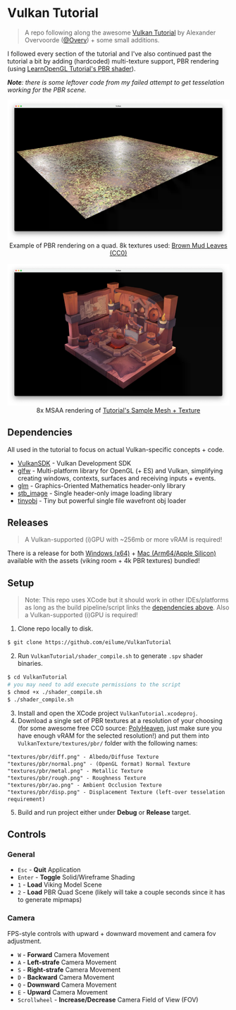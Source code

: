 # Vulkan Tutorial

> A repo following along the awesome [Vulkan Tutorial](https://vulkan-tutorial.com) by Alexander Overvoorde ([@Overv](https://github.com/Overv)) + some small additions.

I followed every section of the tutorial and I've also continued past the tutorial a bit by adding (hardcoded) multi-texture support, PBR rendering (using [LearnOpenGL Tutorial's PBR shader](https://learnopengl.com/code_viewer_gh.php?code=src/6.pbr/1.1.lighting/1.1.pbr.fs)).

***Note**: there is some leftover code from my failed attempt to get tesselation working for the PBR scene.*

<p align="center">
    <img src="docs/images/pbr-screenshot.webp" alt="">
    <br>
    Example of PBR rendering on a quad. 8k textures used: <a href="https://polyhaven.com/a/brown_mud_leaves_01">Brown Mud Leaves (CC0)</a>
    <br>
    <br>
    <img src="docs/images/viking-screenshot.webp" alt="">
    <br>
    8x MSAA rendering of <a href="https://vulkan-tutorial.com/Loading_models#sample-mesh">Tutorial's Sample Mesh + Texture</a>
</p>

## Dependencies

All used in the tutorial to focus on actual Vulkan-specific concepts + code.

- [VulkanSDK](https://vulkan.lunarg.com/sdk/home) - Vulkan Development SDK
- [glfw](https://github.com/raysan5/raylib/) - Multi-platform library for OpenGL (+ ES) and Vulkan, simplifying creating windows, contexts, surfaces and receiving inputs + events.
- [glm](https://github.com/raysan5/raylib/) - Graphics-Oriented Mathematics header-only library
- [stb_image](https://github.com/nothings/stb) - Single header-only image loading library
- [tinyobj](https://github.com/tinyobjloader/tinyobjloader) - Tiny but powerful single file wavefront obj loader

## Releases

> A Vulkan-supported (i)GPU with ~256mb or more vRAM is required!

There is a release for both [Windows (x64)](https://github.com/eilume/VulkanTutorial/releases/download/v1.0/win-x64-release.zip) + [Mac (Arm64/Apple Silicon)](https://github.com/eilume/VulkanTutorial/releases/download/v1.0/mac-arm64-release.zip) available with the assets (viking room + 4k PBR textures) bundled!

## Setup

> Note: This repo uses XCode but it should work in other IDEs/platforms as long as the build pipeline/script links the [dependencies above](#dependencies). Also a Vulkan-supported (i)GPU is required! 

1. Clone repo locally to disk.
```bash
$ git clone https://github.com/eilume/VulkanTutorial
```
2. Run `VulkanTutorial/shader_compile.sh` to generate `.spv` shader binaries.
```bash
$ cd VulkanTutorial
# you may need to add execute permissions to the script
$ chmod +x ./shader_compile.sh
$ ./shader_compile.sh
```
3. Install and open the XCode project `VulkanTutorial.xcodeproj`.
4. Download a single set of PBR textures at a resolution of your choosing (for some awesome free CC0 source: [PolyHeaven](https://polyhaven.com/textures), just make sure you have enough vRAM for the selected resolution!) and put them into `VulkanTexture/textures/pbr/` folder with the following names:
```
"textures/pbr/diff.png" - Albedo/Diffuse Texture
"textures/pbr/normal.png" - (OpenGL format) Normal Texture
"textures/pbr/metal.png" - Metallic Texture
"textures/pbr/rough.png" - Roughness Texture
"textures/pbr/ao.png" - Ambient Occlusion Texture
"textures/pbr/disp.png" - Displacement Texture (left-over tesselation requirement)
```
5. Build and run project either under **Debug** or **Release** target.

## Controls

### General

- `Esc` - **Quit** Application
- `Enter` - **Toggle** Solid/Wireframe Shading
- `1` - **Load** Viking Model Scene
- `2` - **Load** PBR Quad Scene (likely will take a couple seconds since it has to generate mipmaps)

### Camera

FPS-style controls with upward + downward movement and camera fov adjustment.

- `W` - **Forward** Camera Movement
- `A` - **Left-strafe** Camera Movement
- `S` - **Right-strafe** Camera Movement
- `D` - **Backward** Camera Movement
- `Q` - **Downward** Camera Movement
- `E` - **Upward** Camera Movement
- `Scrollwheel` - **Increase/Decrease** Camera Field of View (FOV)
